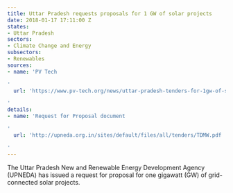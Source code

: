 ```yaml
---
title: Uttar Pradesh requests proposals for 1 GW of solar projects
date: 2018-01-17 17:11:00 Z
states:
- Uttar Pradesh
sectors:
- Climate Change and Energy
subsectors:
- Renewables
sources:
- name: 'PV Tech

'
  url: 'https://www.pv-tech.org/news/uttar-pradesh-tenders-for-1gw-of-solar-seci-postpones-2gw-pan-india-rfp

'
details:
- name: 'Request for Proposal document

'
  url: 'http://upneda.org.in/sites/default/files/all/tenders/TDMW.pdf

'
---
```


The Uttar Pradesh New and Renewable Energy Development Agency (UPNEDA) has issued a request for proposal for one gigawatt (GW) of grid-connected solar projects. 
